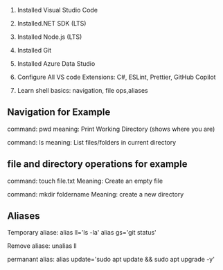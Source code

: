 1) Installed Visual Studio Code
2) Installed.NET SDK (LTS)
3) Installed Node.js (LTS)
4) Installed Git
5) Installed Azure Data Studio
6) Configure All VS code Extensions: C#, ESLint, Prettier, GitHub Copilot

7) Learn shell basics: navigation, file ops,aliases

## Navigation for Example
command: pwd
meaning: Print Working Directory (shows where you are)

command: ls
meaning: List files/folders in current directory

## file and directory operations for example
command: touch file.txt
Meaning: Create an empty file

command: mkdir foldername
Meaning: create a new directory

## Aliases 
Temporary aliase:
alias ll='ls -la'
alias gs='git status'

Remove aliase:
unalias ll

permanant alias:
alias update='sudo apt update && sudo apt upgrade -y'


